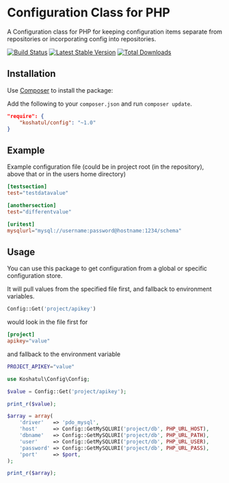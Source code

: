 Configuration Class for PHP
===========================

A Configuration class for PHP for keeping configuration items separate from repositories or incorporating config into repositories.

[![Build Status](https://travis-ci.org/Koshatul/config.png?branch=master)](https://travis-ci.org/Koshatul/config)
[![Latest Stable Version](https://poser.pugx.org/koshatul/config/v/stable.png)](https://packagist.org/packages/koshatul/config)
[![Total Downloads](https://poser.pugx.org/koshatul/config/downloads.png)](https://packagist.org/packages/koshatul/config)

Installation
------------

Use [Composer](http://getcomposer.org/) to install the package:

Add the following to your `composer.json` and run `composer update`.

```json
"require": {
    "koshatul/config": "~1.0"
}
```

Example
-------

Example configuration file (could be in project root (in the repository), above that or in the users home directory)

```TOML
[testsection]
test="testdatavalue"

[anothersection]
test="differentvalue"

[uritest]
mysqlurl="mysql://username:password@hostname:1234/schema"
```

Usage
-----
You can use this package to get configuration from a global or specific configuration store.

It will pull values from the specified file first, and fallback to environment variables.

```php
Config::Get('project/apikey')
```
would look in the file first for 
```TOML
[project]
apikey="value"
```
and fallback to the environment variable
```bash
PROJECT_APIKEY="value"
```

```php
use Koshatul\Config\Config;

$value = Config::Get('project/apikey');

print_r($value);

$array = array(
	'driver'   => 'pdo_mysql',
	'host'     => Config::GetMySQLURI('project/db', PHP_URL_HOST),
	'dbname'   => Config::GetMySQLURI('project/db', PHP_URL_PATH),
	'user'     => Config::GetMySQLURI('project/db', PHP_URL_USER),
	'password' => Config::GetMySQLURI('project/db', PHP_URL_PASS),
	'port'     => $port,
);

print_r($array);
```
